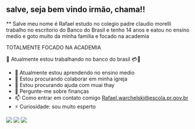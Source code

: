 ## salve, seja bem vindo irmão, chama!!

** Salve meu nome é Rafael estudo no colegio padre claudio morelli trabalho no escritorio do Banco do Brasil e tenho 14 anos e eatou no ensino medio e goto muito da minha familia e focado na academia

 TOTALMENTE FOCADO NA ACADEMIA
 
🔭 Atualmente estou trabalhando no banco do brasil 💳💸
- 🌱 Atualmente estou aprendendo no ensino medio 
- 👯 Estou procurando colaborar em minha igreja
- 🤔 Estou procurando ajuda com muai thay
- 💬 Pergunte-me sobre finanças
- 📫 Como entrar em contato comigo Rafael.warchelski@escola.pr.gov.br
- ⚡ Curiosidade: sou muito esperto

![](https://media1.tenor.com/m/1M3BCPzuSMsAAAAC/workout-dance.gif)
![](https://media1.tenor.com/m/Wh9IZO_FV0IAAAAd/fail-gym-woma-wrong.gif)
![](https://media1.tenor.com/m/iYyimncGZnUAAAAd/workout-gym.gif)
